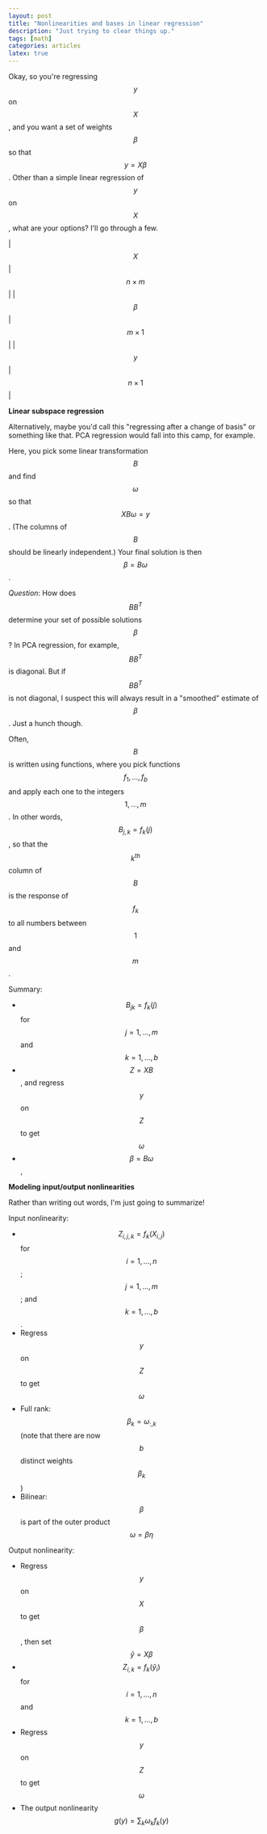 ```yaml
---
layout: post
title: "Nonlinearities and bases in linear regression"
description: "Just trying to clear things up."
tags: [math]
categories: articles
latex: true
---
```


Okay, so you're regressing $$y$$ on $$X$$, and you want a set of weights $$\beta$$ so that $$y = X\beta$$. Other than a simple linear regression of $$y$$ on $$X$$, what are your options? I'll go through a few.

| $$X$$ | $$n \times m$$ |
| $$\beta$$ | $$m \times 1$$ |
| $$y$$ | $$n \times 1$$ |

__Linear subspace regression__

Alternatively, maybe you'd call this "regressing after a change of basis" or something like that. PCA regression would fall into this camp, for example.

Here, you pick some linear transformation $$B$$ and find $$\omega$$ so that $$XB\omega = y$$. (The columns of $$B$$ should be linearly independent.) Your final solution is then $$\beta = B\omega$$.

_Question_: How does $$BB^T$$ determine your set of possible solutions $$\beta$$? In PCA regression, for example, $$BB^T$$ is diagonal. But if $$BB^T$$ is not diagonal, I suspect this will always result in a "smoothed" estimate of $$\beta$$. Just a hunch though.

Often, $$B$$ is written using functions, where you pick functions $$f_1, ..., f_b$$ and apply each one to the integers $$1, ..., m$$. In other words, $$B_{j,k} = f_k(j)$$, so that the $$k^{th}$$ column of $$B$$ is the response of $$f_k$$ to all numbers between $$1$$ and $$m$$.

Summary:

* $$B_{jk} = f_k(j)$$ for $$j = 1, ..., m$$ and $$k = 1, ..., b$$
* $$Z = XB$$, and regress $$y$$ on $$Z$$ to get $$\omega$$
* $$\beta = B\omega$$,

__Modeling input/output nonlinearities__

Rather than writing out words, I'm just going to summarize!

Input nonlinearity:

* $$Z_{i,j,k} = f_k(X_{i,j})$$ for $$i = 1, ..., n$$; $$j = 1, ..., m$$; and $$k = 1, ..., b$$.
* Regress $$y$$ on $$Z$$ to get $$\omega$$
* Full rank: $$\beta_k = \omega_{:,k}$$ (note that there are now $$b$$ distinct weights $$\beta_k$$)
* Bilinear: $$\beta$$ is part of the outer product $$\omega = \beta \eta$$

Output nonlinearity:

* Regress $$y$$ on $$X$$ to get $$\beta$$, then set $$\hat{y} = X\beta$$
* $$Z_{i,k} = f_k(\hat{y}_{i})$$ for $$i = 1, ..., n$$ and $$k = 1, ..., b$$
* Regress $$y$$ on $$Z$$ to get $$\omega$$
* The output nonlinearity $$g(y) = \sum_k \omega_k f_k(y)$$


